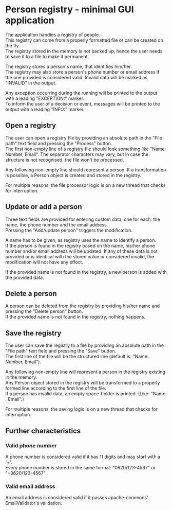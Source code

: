 # Person registry - minimal GUI application

The application handles a registry of people.</br>
This registry can come from a properly formatted file or can be created on the fly.</br>
The registry stored in the memory is not backed up, hence the user needs to save it to a file to make it permanent.

The registry stores a person's name, that identifies him/her.</br>
The registry may also store a person's phone number or email address if the one provided is considered valid.
Invalid data will be marked as "INVALID" in the output.

Any exception occurring during the running will be printed to the output with a leading "EXCEPTION:" marker.</br>
To inform the user of a decision or event, messages will be printed to the output with a leading "INFO:" marker.

## Open a registry

The user can open a registry file by providing an absolute path in the "File path" text field and pressing the "Process" button.</br>
The first non-empty line of a registry file should look something like "Name: Number, Email".
The separator characters may vary, but in case the structure is not recognised, the file won't be processed.

Any following non-empty line should represent a person.
If a transformation is possible, a Person object is created and stored in the registry.

For multiple reasons, the file processor logic is on a new thread that checks for interruption.

## Update or add a person

Three text fields are provided for entering custom data, one for each: the name, the phone number and the email address.</br>
Pressing the "Add/update person" triggers the modification.

A name has to be given, as registry uses the name to identify a person.</br>
If the person is found in the registry based on the name, his/her phone number and/or email address will be updated.
If any of these data is not provided or is identical with the stored value or considered invalid, the modification will not have any effect.

If the provided name is not found in the registry, a new person is added with the provided data.

## Delete a person

A person can be deleted from the registry by providing his/her name and pressing the "Delete person" button.</br>
If the provided name is not found in the registry, nothing happens.

## Save the registry

The user can save the registry to a file by providing an absolute path in the "File path" text field and pressing the "Save" button.</br>
The first line of the file will be the structured line (default is: "Name: Number, Email").

Any following non-empty line will represent a person in the registry existing in the memory.</br>
Any Person object stored in the registry will be transformed to a properly formed line according to the first line of the file.</br>
If a person has invalid data, an empty space-holder is printed. (Like: "Name: , Email".)

For multiple reasons, the saving logic is on a new thread that checks for interruption.

## Further characteristics
### Valid phone number
A phone number is considered valid if it has 11 digits and may start with a '+'.</br>
Every phone number is stored in the same format: "0620/123-4567" or "+3620/123-4567".

### Valid email address
An email address is considered valid if it passes apache-commons' EmailValidator's validation.</br>
